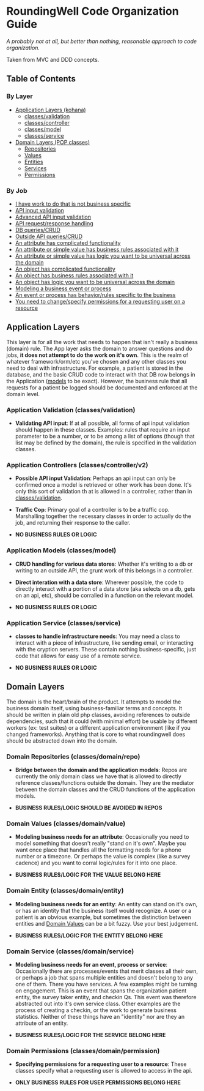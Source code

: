 # RoundingWell Code Organization Guide

*A probably not at all, but better than nothing, reasonable approach to code organization.*

Taken from MVC and DDD concepts. 

## <a name='TOC'>Table of Contents</a>

### By Layer
  * [Application Layers (kohana)](#app)
    * [classes/validation](#appvalidation)  
    * [classes/controller](#appcontroller)
    * [classes/model](#appmodel)
    * [classes/service](#appservice)
  * [Domain Layers (POP classes)](#domain)
    * [Repositories](#domrepo)
    * [Values](#domvalue)
    * [Entities](#domentity)
    * [Services](#domservice)
    * [Permissions](#dompermissions)

### By Job
  * [I have work to do that is not business specific](#app)
  * [API input validation](#appvalidation)  
  * [Advanced API input validation](#appcontroller)
  * [API request/response handling](#appcontroller)
  * [DB queries/CRUD](#appmodel)
  * [Outside API queries/CRUD](#appmodel)
  * [An attribute has complicated functionality](#domvalue)
  * [An attribute or simple value has business rules associated with it](#domvalue)
  * [An attribute or simple value has logic you want to be universal across the domain](#domvalue)
  * [An object has complicated functionality](#domentity)
  * [An object has business rules associated with it](#domentity)
  * [An object has logic you want to be universal across the domain](#domentity)
  * [Modeling a business event or process](#domservice)
  * [An event or process has behavior/rules specific to the business](#domservice)
  * [You need to change/specify permissions for a requesting user on a resource](#dompermissions)


## <a name='app'>Application Layers</a>
This layer is for all the work that needs to happen that isn't really a business (domain) rule. The App layer asks the domain to answer questions and do jobs, **it does not attempt to do the work on it's own**. This is the realm of whatever framework/orm/etc you've chosen and any other classes you need to deal with infrastructure. For example, a patient is stored in the database, and the basic CRUD code to interact with that DB row belongs in the Application ([models](#appmodel) to be exact). However, the business rule that all requests for a patient be logged should be documented and enforced at the domain level. 

### <a name='appvalidation'>Application Validation (classes/validation)</a>

  - **Validating API input**: If at all possible, all forms of api input validation should happen in these classes. Examples: rules that require an input parameter to be a number, or to be among a list of options (though that list may be defined by the domain), the rule is specified in the validation classes.

### <a name='appcontroller'>Application Controllers (classes/controller/v2)</a>
  - **Possible API input Validation**: Perhaps an api input can only be confirmed once a model is retrieved or other work has been done. It's only this sort of validation th at is allowed in a controller, rather than in [classes/validation](#kohvalidation). 

  - **Traffic Cop**: Primary goal of a controller is to be a traffic cop. Marshalling together the necessary classes in order to actually do the job, and returning their response to the caller. 
  
  - **NO BUSINESS RULES OR LOGIC**

### <a name='appmodel'>Application Models (classes/model)</a>
  - **CRUD handling for various data stores**: Whether it's writing to a db or writing to an outside API, the grunt work of this belongs in a controller.
  
  - **Direct interation with a data store**: Wherever possible, the code to directly interact with a portion of a data store (aka selects on a db, gets on an api, etc), should be corralled in a function on the relevant model.

  - **NO BUSINESS RULES OR LOGIC**

### <a name='appservice'>Application Service (classes/service)</a>
  - **classes to handle infrastructure needs**: You may need a class to interact with a piece of infrastructure, like sending email, or interacting with the cryption servers. These contain nothing business-specific, just code that allows for easy use of a remote service.  

  - **NO BUSINESS RULES OR LOGIC**

## <a name='domain'>Domain Layers</a>
The domain is the heart/brain of the product. It attempts to model the business domain itself, using business-familiar terms and concepts. It should be written in plain old php classes, avoiding references to outside dependencies, such that it could (with minimal effort) be usable by different workers (ex: test suites) or a different application environment (like if you changed frameworks). Anything that is core to what roundingwell does should be abstracted down into the domain. 

### <a name='domrepo'>Domain Repositories (classes/domain/repo)</a>
  - **Bridge between the domain and the application models**: Repos are currently the only domain class we have that is allowed to directly reference classes/functions outside the domain. They are the mediator between the domain classes and the CRUD functions of the application models. 

  - **BUSINESS RULES/LOGIC SHOULD BE AVOIDED IN REPOS**

### <a name='domvalue'>Domain Values (classes/domain/value)</a>
  - **Modeling business needs for an attribute**: Occasionally you need to model something that doesn't really "stand on it's own". Maybe you want once place that handles all the formatting needs for a phone number or a timezone. Or perhaps the value is complex (like a survey cadence) and you want to corral logic/rules for it into one place. 

  - **BUSINESS RULES/LOGIC FOR THE VALUE BELONG HERE**

### <a name='domentity'>Domain Entity (classes/domain/entity)</a>
  - **Modeling business needs for an entity**: An entity can stand on it's own, or has an identity that the business itself would recognize. A user or a patient is an obvious example, but sometimes the distinction between entities and [Domain Values](#domvalue) can be a bit fuzzy. Use your best judgement. 

  - **BUSINESS RULES/LOGIC FOR THE ENTITY BELONG HERE**

### <a name='domservice'>Domain Service (classes/domain/service)</a>
  - **Modeling business needs for an event, process or service**: Occasionally there are processes/events that merit classes all their own, or perhaps a job that spans multiple entities and doesn't belong to any one of them. There you have services. A few examples might be turning on engagement. This is an event that spans the organization patient entity, the survey taker entity, and checkin Qs. This event was therefore abstracted out into it's own service class. Other examples are the process of creating a checkin, or the work to generate business statistics. Neither of these things have an "identity" nor are they an attribute of an entity. 

  - **BUSINESS RULES/LOGIC FOR THE SERVICE BELONG HERE**

### <a name='dompermissions'>Domain Permissions (classes/domain/permission)</a>
  - **Specifying permissions for a requesting user to a resource**: These classes specify what a requesting user is allowed to access in the api.  

  - **ONLY BUSINESS RULES FOR USER PERMISSIONS BELONG HERE**
